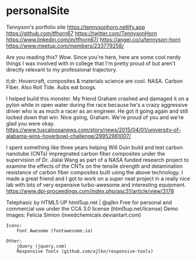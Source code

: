 # personalSite
Tennyson's portfolio site
https://tennysonhorn.netlify.app
https://github.com/tfhorn67
https://twitter.com/TennysonHorn
https://www.linkedin.com/in/tfhorn67/
https://angel.co/u/tennyson-horn
https://www.meetup.com/members/233779258/

Are you reading this? Wow. Since you're here, here are some cool nerdy things I
was involved with in college that I'm pretty proud of but aren't directly
relevant to my professional trajectory.

tl;dr: Hovercraft, composites & materials science are cool. NASA. Carbon Fiber.
Also Roll Tide. Aubs eat boogs.

I helped build this monster. My friend Graham crashed and damaged it on a pylon
while in open water during the race because he's a crazy aggressive driver who
is as much a racer as an engineer. He got it going again and still locked down
that win. Nice going, Graham. We're proud of you and we're glad you were okay.
https://www.tuscaloosanews.com/story/news/2015/04/01/university-of-alabama-wins-hoverbowl-challenge/29952981007/

I spent something like three years helping Will Guin build and test carbon
nanotube (CNTs) impregnated carbon fiber composites under the supervision of
Dr. Jialai Wang as part of a NASA funded research project to examine the effects
of the CNTs on the tensile strength and delamination resistance of carbon fiber
composites built using the above technology. I made a great friend and I got to
work on a super neat project in a really nice lab with lots of very expensive
turbo-awesome and interesting equipment.
https://www.dpi-proceedings.com/index.php/asc31/article/view/3178







































Telephasic by HTML5 UP
html5up.net | @ajlkn
Free for personal and commercial use under the CCA 3.0 license (html5up.net/license)
	Demo Images:
		Felicia Simion (ineedchemicalx.deviantart.com)

	Icons:
		Font Awesome (fontawesome.io)

	Other:
		jQuery (jquery.com)
		Responsive Tools (github.com/ajlkn/responsive-tools)
